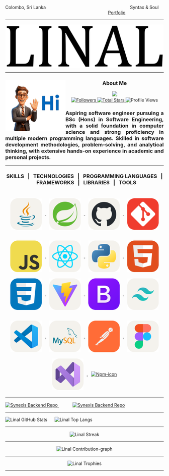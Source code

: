 <!--Profile Title Bar-->
Colombo, Sri Lanka &nbsp;&nbsp;&nbsp;&nbsp;&nbsp;&nbsp;&nbsp;&nbsp;&nbsp;&nbsp;&nbsp;&nbsp;&nbsp;&nbsp;&nbsp;&nbsp;&nbsp;&nbsp;&nbsp;&nbsp;&nbsp;&nbsp;&nbsp;&nbsp;&nbsp;&nbsp;&nbsp;&nbsp;&nbsp;&nbsp;&nbsp;&nbsp;&nbsp;&nbsp;&nbsp;&nbsp;&nbsp;&nbsp;&nbsp;&nbsp;&nbsp;&nbsp;&nbsp;&nbsp;&nbsp;&nbsp;&nbsp;&nbsp;&nbsp;&nbsp;&nbsp;&nbsp;&nbsp;&nbsp;&nbsp;&nbsp;&nbsp;&nbsp;&nbsp;&nbsp;&nbsp;&nbsp;&nbsp;&nbsp;&nbsp;&nbsp; Syntax & Soul &nbsp;&nbsp;&nbsp;&nbsp;&nbsp;&nbsp;&nbsp;&nbsp;&nbsp;&nbsp;&nbsp;&nbsp;&nbsp;&nbsp;&nbsp;&nbsp;&nbsp;&nbsp;&nbsp;&nbsp;&nbsp;&nbsp;&nbsp;&nbsp;&nbsp;&nbsp;&nbsp;&nbsp;&nbsp;&nbsp;&nbsp;&nbsp;&nbsp;&nbsp;&nbsp;&nbsp;&nbsp;&nbsp;&nbsp;&nbsp;&nbsp;&nbsp;&nbsp;&nbsp;&nbsp;&nbsp;&nbsp;&nbsp;&nbsp;&nbsp;&nbsp;&nbsp;&nbsp;&nbsp;&nbsp;&nbsp;&nbsp;&nbsp;&nbsp;&nbsp;&nbsp;&nbsp;&nbsp;&nbsp;&nbsp;&nbsp;&nbsp;&nbsp;&nbsp;&nbsp;&nbsp;&nbsp;&nbsp;&nbsp;&nbsp;&nbsp;&nbsp;&nbsp;&nbsp;&nbsp;&nbsp;&nbsp; [Portfolio](https://www.linkedin.com/in/linaluthsara/)

---

<!--Name Tag-->
<picture>
  <source media="(prefers-color-scheme: dark)" srcset="./name_dark.jpg">
  <source media="(prefers-color-scheme: light)" srcset="./name_light.jpg">
  <img align="center" alt="Name_LINAL" src="./name_light.jpg">
</picture>

---

<!--Avatar & About Me-->

<div>
  <!--Avatar-->
  <div>
    <picture>
      <img align="left" style="width: 38%; height: auto;" alt="Avatar" src="./avatar.gif">
    </picture>
  </div>
  <!--About Me-->
  <div align="right">
    <h3 align="center">About Me</h3>
    <div align="center">
      <img src="https://readme-typing-svg.herokuapp.com/?lines=Full%20Stack%20Developer;Java%20Enthusiast;Code%20With%20Style;Problem%20Solver;Customer%20Oriented;Modern%20Aesthetics;Continuous%20Learner;Open%20To%20Feedback&font=Fira%20Code&center=true&width=500&height=50&color=1F6FEB&vCenter=true&size=22&pause=800">
    </div>
    <div align="center">
      <a href="https://github.com/LinalUthsara?tab=followers">
      <img alt="Followers" title="Followers on Github" src="https://custom-icon-badges.demolab.com/github/followers/LinalUthsara?color=236ad3&labelColor=1155ba&style=flat&logo=person-add&label=Follow&logoColor=white"/>
    </a>
    <a href="https://github.com/LinalUthsara?tab=repositories&sort=stargazers">
      <img alt="Total Stars" title="Total stars on GitHub" src="https://custom-icon-badges.demolab.com/github/stars/LinalUthsara?color=FFB84D&style=flat&labelColor=FFA116&logo=star"/>
    </a>
    <img alt="Profile Views" title="Profile views on GitHub" src="https://komarev.com/ghpvc/?username=LinalUthsara&label=👁%20Profile%20views&color=0e75b6&style=flat"  />
    </div>
    <div>
      <h3 align="justify">Aspiring software engineer pursuing a BSc (Hons) in Software Engineering, with a solid foundation in computer science and strong proficiency in multiple modern programming languages. Skilled in software development methodologies, problem-solving, and analytical thinking, with extensive hands-on experience in academic and personal projects.
    </h3>
    </div>
  </div>
</div>

---

<!--Skill Title Bar-->
<h3 align= "center">SKILLS &nbsp;&nbsp;|&nbsp;&nbsp; TECHNOLOGIES &nbsp;&nbsp;|&nbsp;&nbsp; PROGRAMMING LANGUAGES &nbsp;&nbsp;|&nbsp;&nbsp; FRAMEWORKS &nbsp;&nbsp;|&nbsp;&nbsp; LIBRARIES &nbsp;&nbsp;|&nbsp;&nbsp; TOOLS</h3>

##

<!--Skills-->

<p align="center">
  
  <a href="https://www.java.com/" target="_blank" rel="noopener noreferrer">
    <picture>
      <source media="(prefers-color-scheme: dark)" srcset="https://github.com/tandpfun/skill-icons/blob/main/icons/Java-Dark.svg">
      <source media="(prefers-color-scheme: light)" srcset="https://github.com/tandpfun/skill-icons/blob/main/icons/Java-Light.svg">
      <img align="center" style="margin: 10px; height: 100px; width: auto;" src="https://github.com/tandpfun/skill-icons/blob/main/icons/Java-Light.svg" alt="Java-icon" height="45" title="Java"/>
    </picture>
  </a>

  <a href="https://spring.io/" target="_blank" rel="noopener noreferrer">
    <picture>
      <source media="(prefers-color-scheme: dark)" srcset="https://github.com/tandpfun/skill-icons/blob/main/icons/Spring-Dark.svg">
      <source media="(prefers-color-scheme: light)" srcset="https://github.com/tandpfun/skill-icons/blob/main/icons/Spring-Light.svg">
      <img align="center" style="margin: 10px; height: 100px; width: auto;" src="https://github.com/tandpfun/skill-icons/blob/main/icons/Spring-Light.svg" alt="Spring-icon" height="45" title="Spring"/>
    </picture>
  </a>

  <a href="https://github.com/" target="_blank" rel="noopener noreferrer">
    <picture>
      <source media="(prefers-color-scheme: dark)" srcset="https://github.com/tandpfun/skill-icons/blob/main/icons/Github-Dark.svg">
      <source media="(prefers-color-scheme: light)" srcset="https://github.com/tandpfun/skill-icons/blob/main/icons/Github-Light.svg">
      <img align="center" style="margin: 10px; height: 100px; width: auto;" src="https://github.com/tandpfun/skill-icons/blob/main/icons/Github-Light.svg" alt="Github-icon" height="45" title="Github"/>
    </picture>
  </a>

  <a href="https://git-scm.com/" target="_blank" rel="noopener noreferrer">
    <picture>
      <source media="(prefers-color-scheme: dark)" srcset="https://github.com/tandpfun/skill-icons/blob/main/icons/Git.svg">
      <source media="(prefers-color-scheme: light)" srcset="https://github.com/tandpfun/skill-icons/blob/main/icons/Git.svg">
      <img align="center" style="margin: 10px; height: 100px; width: auto;" src="https://github.com/tandpfun/skill-icons/blob/main/icons/Git.svg" alt="Git-icon" height="45" title="Git"/>
    </picture>
  </a>
</p>

<p align="center">
  
  <a href="https://www.w3schools.com/js/" target="_blank" rel="noopener noreferrer">
    <picture>
      <source media="(prefers-color-scheme: dark)" srcset="https://github.com/tandpfun/skill-icons/blob/main/icons/JavaScript.svg">
      <source media="(prefers-color-scheme: light)" srcset="https://github.com/tandpfun/skill-icons/blob/main/icons/JavaScript.svg">
      <img align="center" style="margin: 10px; height: 100px; width: auto;" src="https://github.com/tandpfun/skill-icons/blob/main/icons/JavaScript.svg" alt="JavaScript-icon" height="45" title="JavaScript"/>
    </picture>
  </a>

  <a href="https://react.dev/" target="_blank" rel="noopener noreferrer">
    <picture>
      <source media="(prefers-color-scheme: dark)" srcset="https://github.com/tandpfun/skill-icons/blob/main/icons/React-Dark.svg">
      <source media="(prefers-color-scheme: light)" srcset="https://github.com/tandpfun/skill-icons/blob/main/icons/React-Light.svg">
      <img align="center" style="margin: 10px; height: 100px; width: auto;" src="https://github.com/tandpfun/skill-icons/blob/main/icons/React-Light.svg" alt="React-icon" height="45" title="React"/>
    </picture>
  </a>

  <a href="https://www.python.org/" target="_blank" rel="noopener noreferrer">
    <picture>
      <source media="(prefers-color-scheme: dark)" srcset="https://github.com/tandpfun/skill-icons/blob/main/icons/Python-Dark.svg">
      <source media="(prefers-color-scheme: light)" srcset="https://github.com/tandpfun/skill-icons/blob/main/icons/Python-Light.svg">
      <img align="center" style="margin: 10px; height: 100px; width: auto;" src="https://github.com/tandpfun/skill-icons/blob/main/icons/Python-Light.svg" alt="Python-icon" height="45" title="Python"/>
    </picture>
  </a>

  <a href="https://html.com/" target="_blank" rel="noopener noreferrer">
    <picture>
      <source media="(prefers-color-scheme: dark)" srcset="https://github.com/tandpfun/skill-icons/blob/main/icons/HTML.svg">
      <source media="(prefers-color-scheme: light)" srcset="https://github.com/tandpfun/skill-icons/blob/main/icons/HTML.svg">
      <img align="center" style="margin: 10px; height: 100px; width: auto;" src="https://github.com/tandpfun/skill-icons/blob/main/icons/HTML.svg" alt="HTML-icon" height="45" title="HTML"/>
    </picture>
  </a>

  <a href="https://www.w3schools.com/css/" target="_blank" rel="noopener noreferrer">
    <picture>
      <source media="(prefers-color-scheme: dark)" srcset="https://github.com/tandpfun/skill-icons/blob/main/icons/CSS.svg">
      <source media="(prefers-color-scheme: light)" srcset="https://github.com/tandpfun/skill-icons/blob/main/icons/CSS.svg">
      <img align="center" style="margin: 10px; height: 100px; width: auto;" src="https://github.com/tandpfun/skill-icons/blob/main/icons/CSS.svg" alt="CSS-icon" height="45" title="CSS"/>
    </picture>
  </a>

  <a href="https://vite.dev/" target="_blank" rel="noopener noreferrer">
    <picture>
      <source media="(prefers-color-scheme: dark)" srcset="https://github.com/tandpfun/skill-icons/blob/main/icons/Vite-Dark.svg">
      <source media="(prefers-color-scheme: light)" srcset="https://github.com/tandpfun/skill-icons/blob/main/icons/Vite-Light.svg">
      <img align="center" style="margin: 10px; height: 100px; width: auto;" src="https://github.com/tandpfun/skill-icons/blob/main/icons/Vite-Light.svg" alt="Vite-icon" height="45" title="Vite"/>
    </picture>
  </a>

  <a href="https://getbootstrap.com/" target="_blank" rel="noopener noreferrer">
    <picture>
      <source media="(prefers-color-scheme: dark)" srcset="https://github.com/tandpfun/skill-icons/blob/main/icons/Bootstrap.svg">
      <source media="(prefers-color-scheme: light)" srcset="https://github.com/tandpfun/skill-icons/blob/main/icons/Bootstrap.svg">
      <img align="center" style="margin: 10px; height: 100px; width: auto;" src="https://github.com/tandpfun/skill-icons/blob/main/icons/Bootstrap.svg" alt="Bootstrap-icon" height="45" title="Bootstrap"/>
    </picture>
  </a>

  <a href="https://tailwindcss.com/" target="_blank" rel="noopener noreferrer">
    <picture>
      <source media="(prefers-color-scheme: dark)" srcset="https://github.com/tandpfun/skill-icons/blob/main/icons/TailwindCSS-Dark.svg">
      <source media="(prefers-color-scheme: light)" srcset="https://github.com/tandpfun/skill-icons/blob/main/icons/TailwindCSS-Light.svg">
      <img align="center" style="margin: 10px; height: 100px; width: auto;" src="https://github.com/tandpfun/skill-icons/blob/main/icons/TailwindCSS-Light.svg" alt="TailwindCSS-icon" height="45" title="TailwindCSS"/>
    </picture>
  </a>
</p>

<p align="center">
  
  <a href="https://code.visualstudio.com/" target="_blank" rel="noopener noreferrer">
    <picture>
      <source media="(prefers-color-scheme: dark)" srcset="https://github.com/tandpfun/skill-icons/blob/main/icons/VSCode-Dark.svg">
      <source media="(prefers-color-scheme: light)" srcset="https://github.com/tandpfun/skill-icons/blob/main/icons/VSCode-Light.svg">
      <img align="center" style="margin: 10px; height: 100px; width: auto;" src="https://github.com/tandpfun/skill-icons/blob/main/icons/VSCode-Light.svg" alt="VSCode-icon" height="45" title="VSCode"/>
    </picture>
  </a>

  <a href="https://www.mysql.com/" target="_blank" rel="noopener noreferrer">
    <picture>
      <source media="(prefers-color-scheme: dark)" srcset="https://github.com/tandpfun/skill-icons/blob/main/icons/MySQL-Dark.svg">
      <source media="(prefers-color-scheme: light)" srcset="https://github.com/tandpfun/skill-icons/blob/main/icons/MySQL-Light.svg">
      <img align="center" style="margin: 10px; height: 100px; width: auto;" src="https://github.com/tandpfun/skill-icons/blob/main/icons/MySQL-Light.svg" alt="MySQL-icon" height="45" title="MySQL"/>
    </picture>
  </a>

  <a href="https://www.postman.com/" target="_blank" rel="noopener noreferrer">
    <picture>
      <source media="(prefers-color-scheme: dark)" srcset="https://github.com/tandpfun/skill-icons/blob/main/icons/Postman.svg">
      <source media="(prefers-color-scheme: light)" srcset="https://github.com/tandpfun/skill-icons/blob/main/icons/Postman.svg">
      <img align="center" style="margin: 10px; height: 100px; width: auto;" src="https://github.com/tandpfun/skill-icons/blob/main/icons/Postman.svg" alt="Postman-icon" height="45" title="Postman"/>
    </picture>
  </a>

  <a href="https://www.figma.com/" target="_blank" rel="noopener noreferrer">
    <picture>
      <source media="(prefers-color-scheme: dark)" srcset="https://github.com/tandpfun/skill-icons/blob/main/icons/Figma-Dark.svg">
      <source media="(prefers-color-scheme: light)" srcset="https://github.com/tandpfun/skill-icons/blob/main/icons/Figma-Light.svg">
      <img align="center" style="margin: 10px; height: 100px; width: auto;" src="https://github.com/tandpfun/skill-icons/blob/main/icons/Figma-Light.svg" alt="Figma-icon" height="45" title="Figma"/>
    </picture>
  </a>

  <a href="https://visualstudio.microsoft.com/" target="_blank" rel="noopener noreferrer">
    <picture>
      <source media="(prefers-color-scheme: dark)" srcset="https://github.com/tandpfun/skill-icons/blob/main/icons/VisualStudio-Dark.svg">
      <source media="(prefers-color-scheme: light)" srcset="https://github.com/tandpfun/skill-icons/blob/main/icons/VisualStudio-Light.svg">
      <img align="center" style="margin: 10px; height: 100px; width: auto;" src="https://github.com/tandpfun/skill-icons/blob/main/icons/VisualStudio-Light.svg" alt="VisualStudio-icon" height="45" title="VisualStudio"/>
    </picture>
  </a>

  <a href="https://www.npmjs.com/" target="_blank" rel="noopener noreferrer">
    <picture>
      <source media="(prefers-color-scheme: dark)" srcset="https://github.com/tandpfun/skill-icons/blob/main/icons/Npm-Dark.svg">
      <source media="(prefers-color-scheme: light)" srcset="https://github.com/tandpfun/skill-icons/blob/main/icons/Npm-Light.svg">
      <img align="center" style="margin: 10px; height: 100px; width: auto;" src="https://github.com/tandpfun/skill-icons/blob/main/icons/Npm-Light.svg" alt="Npm-icon" height="45" title="Npm"/>
    </picture>
  </a>
  
</p>

---

<!--Latest Projects-->
<a href="https://github.com/LinalUthsara/Synexis_Backend">
  <picture>
    <source media="(prefers-color-scheme: dark)" srcset="https://github-readme-stats.vercel.app/api/pin/?username=LinalUthsara&repo=Synexis_Backend&theme=dark">
    <source media="(prefers-color-scheme: light)" srcset="https://github-readme-stats.vercel.app/api/pin/?username=LinalUthsara&repo=Synexis_Backend&theme=default">
    <img alt="Synexis Backend Repo" src="https://github-readme-stats.vercel.app/api/pin/?username=LinalUthsara&repo=Synexis_Backend&theme=default">
  </picture>
</a>
&nbsp;&nbsp;&nbsp;&nbsp;&nbsp;&nbsp;&nbsp;&nbsp;&nbsp;&nbsp;
<a href="https://github.com/VinilaDeveen/Lumina">
  <picture>
    <source media="(prefers-color-scheme: dark)" srcset="https://github-readme-stats.vercel.app/api/pin/?username=VinilaDeveen&repo=Lumina&theme=dark">
    <source media="(prefers-color-scheme: light)" srcset="https://github-readme-stats.vercel.app/api/pin/?username=VinilaDeveen&repo=Lumina&theme=default">
    <img alt="Synexis Backend Repo" src="https://github-readme-stats.vercel.app/api/pin/?username=VinilaDeveen&repo=Lumina&theme=default">
  </picture>
</a>

---

<!--GitHub Stats-->

<div>
  <div>
    <picture>
      <source srcset="https://github-readme-stats.vercel.app/api?username=linaluthsara&show_icons=true&locale=en&custom_title=Linal's%20GitHub%20Stats&theme=algolia"media="(prefers-color-scheme: dark)"/>
      <source srcset="https://github-readme-stats.vercel.app/api?username=linaluthsara&show_icons=true&locale=en&custom_title=Linal's%20GitHub%20Stats&theme=vue"media="(prefers-color-scheme: light)"/>
      <img src="https://github-readme-stats.vercel.app/api?username=linaluthsara&show_icons=true&locale=en&custom_title=Linal's%20GitHub%20Stats&theme=vue" alt="Linal GitHub Stats" title="GitHub Stats" />
    </picture>&nbsp;&nbsp;&nbsp;&nbsp;
    <picture>
      <source srcset="https://github-readme-stats.vercel.app/api/top-langs?username=linaluthsara&show_icons=true&locale=en&layout=compact&langs_count=8&theme=algolia"media="(prefers-color-scheme: dark)"/>
      <source srcset="https://github-readme-stats.vercel.app/api/top-langs?username=linaluthsara&show_icons=true&locale=en&layout=compact&langs_count=8&theme=vue"media="(prefers-color-scheme: light)"/>
      <img src="https://github-readme-stats.vercel.app/api/top-langs?username=linaluthsara&show_icons=true&locale=en&layout=compact&langs_count=8&theme=vue" alt="Linal Top Langs" title="Top Languages" />
    </picture>
  </div>
</div>

---

<div align="center">
    <picture>
      <source srcset="https://github-readme-streak-stats.herokuapp.com/?user=linaluthsara&theme=algolia"media="(prefers-color-scheme: dark)"/>
      <source srcset="https://github-readme-streak-stats.herokuapp.com/?user=linaluthsara&theme=vue"media="(prefers-color-scheme: light)"/>
      <img align="center" src="https://github-readme-streak-stats.herokuapp.com/?user=linaluthsara&theme=vue" alt="Linal Streak" title="Streak" />
    </picture>
</div>

---

<div align="center">
    <picture>
      <source srcset="https://github-readme-activity-graph.vercel.app/graph?username=linaluthsara&theme=algolia&bg_color=0D1117&hide_border=true&custom_title=Linal's%20Contribution%20Graph&area=true&area_color=2e82ff&title_color=00aeff&color=ffffff&line=2e82ff&point=00aeff"media="(prefers-color-scheme: dark)"/>
      <source srcset="https://github-readme-activity-graph.vercel.app/graph?username=linaluthsara&theme=vue&bg_color=ffffff&hide_border=true&custom_title=Linal's%20Contribution%20Graph&area=true&area_color=41b883&title_color=41b883&line=41b883&point=7bd1aa"media="(prefers-color-scheme: light)"/>
      <img src="https://github-readme-activity-graph.vercel.app/graph?username=linaluthsara&theme=vue&bg_color=ffffff&hide_border=true&custom_title=Linal's%20Contribution%20Graph&area=true&area_color=41b883&title_color=41b883&line=41b883&point=7bd1aa" width="800" alt="Linal Contribution-graph" title="Contribution Graph" />
    </picture>
</div>

---

<div align="center">
  <picture>
      <source srcset="https://github-profile-trophy.vercel.app/?username=linaluthsara&theme=algolia"media="(prefers-color-scheme: dark)"/>
      <source srcset="https://github-profile-trophy.vercel.app/?username=linaluthsara&theme=matrix&"media="(prefers-color-scheme: light)"/>
      <img src="https://github-profile-trophy.vercel.app/?username=linaluthsara&theme=matrix&" alt="Linal Trophies" />
    </picture>
</div>

---

